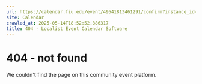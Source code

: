 ```yaml
---
url: https://calendar.fiu.edu/event/49541813461291/confirm?instance_id=49541813462316&return=https%3A%2F%2Fcalendar.fiu.edu%2Fcalendar
site: Calendar
crawled_at: 2025-05-14T18:52:52.886317
title: 404 - Localist Event Calendar Software
---
```


# 404 - not found
We couldn't find the page on this community event platform.

